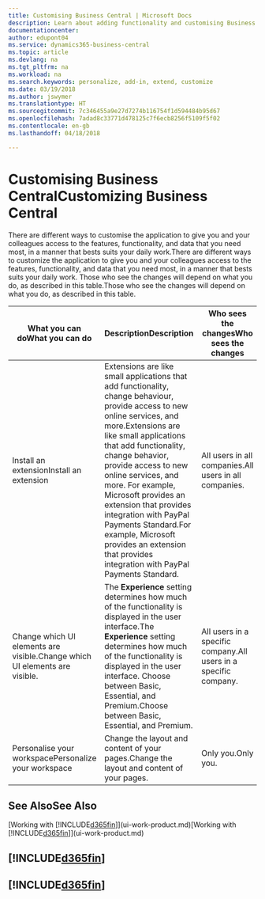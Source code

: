 ```yaml
---
title: Customising Business Central | Microsoft Docs
description: Learn about adding functionality and customising Business Central.
documentationcenter: 
author: edupont04
ms.service: dynamics365-business-central
ms.topic: article
ms.devlang: na
ms.tgt_pltfrm: na
ms.workload: na
ms.search.keywords: personalize, add-in, extend, customize
ms.date: 03/19/2018
ms.author: jswymer
ms.translationtype: HT
ms.sourcegitcommit: 7c346455a9e27d7274b116754f1d594484b95d67
ms.openlocfilehash: 7adad8c33771d478125c7f6ecb8256f5109f5f02
ms.contentlocale: en-gb
ms.lasthandoff: 04/18/2018

---
```

# <a name="customizing-business-central"></a><span data-ttu-id="ce3da-103">Customising Business Central</span><span class="sxs-lookup"><span data-stu-id="ce3da-103">Customizing Business Central</span></span>
<!--NAV # Customizing Dynamics NAV -->
<span data-ttu-id="ce3da-104">There are different ways to customise the application to give you and your colleagues access to the features, functionality, and data that you need most, in a manner that bests suits your daily work.</span><span class="sxs-lookup"><span data-stu-id="ce3da-104">There are different ways to customize the application to give you and your colleagues access to the features, functionality, and data that you need most, in a manner that bests suits your daily work.</span></span> <span data-ttu-id="ce3da-105">Those who see the changes will depend on what you do, as described in this table.</span><span class="sxs-lookup"><span data-stu-id="ce3da-105">Those who see the changes will depend on what you do, as described in this table.</span></span>

| <span data-ttu-id="ce3da-106">What you can do</span><span class="sxs-lookup"><span data-stu-id="ce3da-106">What you can do</span></span>    |  <span data-ttu-id="ce3da-107">Description</span><span class="sxs-lookup"><span data-stu-id="ce3da-107">Description</span></span>  |  <span data-ttu-id="ce3da-108">Who sees the changes</span><span class="sxs-lookup"><span data-stu-id="ce3da-108">Who sees the changes</span></span>  |  <span data-ttu-id="ce3da-109">More information</span><span class="sxs-lookup"><span data-stu-id="ce3da-109">More information</span></span>  |
|-----|---------------|---------|-------|
|<span data-ttu-id="ce3da-110">Install an extension</span><span class="sxs-lookup"><span data-stu-id="ce3da-110">Install an extension</span></span>|<span data-ttu-id="ce3da-111">Extensions are like small applications that add functionality, change behaviour, provide access to new online services, and more.</span><span class="sxs-lookup"><span data-stu-id="ce3da-111">Extensions are like small applications that add functionality, change behavior, provide access to new online services, and more.</span></span> <span data-ttu-id="ce3da-112">For example, Microsoft provides an extension that provides integration with PayPal Payments Standard.</span><span class="sxs-lookup"><span data-stu-id="ce3da-112">For example, Microsoft provides an extension that provides integration with PayPal Payments Standard.</span></span>|<span data-ttu-id="ce3da-113">All users in all companies.</span><span class="sxs-lookup"><span data-stu-id="ce3da-113">All users in all companies.</span></span>|[<span data-ttu-id="ce3da-114">Customising Using Extensions</span><span class="sxs-lookup"><span data-stu-id="ce3da-114">Customizing Using Extensions</span></span>](ui-extensions.md)|
|<span data-ttu-id="ce3da-115">Change which UI elements are visible.</span><span class="sxs-lookup"><span data-stu-id="ce3da-115">Change which UI elements are visible.</span></span>|<span data-ttu-id="ce3da-116">The **Experience** setting determines how much of the functionality is displayed in the user interface.</span><span class="sxs-lookup"><span data-stu-id="ce3da-116">The **Experience** setting determines how much of the functionality is displayed in the user interface.</span></span> <span data-ttu-id="ce3da-117">Choose between Basic, Essential, and Premium.</span><span class="sxs-lookup"><span data-stu-id="ce3da-117">Choose between Basic, Essential, and Premium.</span></span>|<span data-ttu-id="ce3da-118">All users in a specific company.</span><span class="sxs-lookup"><span data-stu-id="ce3da-118">All users in a specific company.</span></span>|[<span data-ttu-id="ce3da-119">Changing Which Features are Displayed</span><span class="sxs-lookup"><span data-stu-id="ce3da-119">Changing Which Features are Displayed</span></span>](ui-experiences.md)|
|<span data-ttu-id="ce3da-120">Personalise your workspace</span><span class="sxs-lookup"><span data-stu-id="ce3da-120">Personalize your workspace</span></span>|<span data-ttu-id="ce3da-121">Change the layout and content of your pages.</span><span class="sxs-lookup"><span data-stu-id="ce3da-121">Change the layout and content of your pages.</span></span>|<span data-ttu-id="ce3da-122">Only you.</span><span class="sxs-lookup"><span data-stu-id="ce3da-122">Only you.</span></span>|[<span data-ttu-id="ce3da-123">Personalising Your Workspace</span><span class="sxs-lookup"><span data-stu-id="ce3da-123">Personalizing Your Workspace</span></span>](ui-personalization-user.md)|

## <a name="see-also"></a><span data-ttu-id="ce3da-124">See Also</span><span class="sxs-lookup"><span data-stu-id="ce3da-124">See Also</span></span>
<span data-ttu-id="ce3da-125">[Working with [!INCLUDE[d365fin](includes/d365fin_md.md)]](ui-work-product.md)</span><span class="sxs-lookup"><span data-stu-id="ce3da-125">[Working with [!INCLUDE[d365fin](includes/d365fin_md.md)]](ui-work-product.md)</span></span>  

## [!INCLUDE[d365fin](includes/free_trial_md.md)]  
## [!INCLUDE[d365fin](includes/training_link_md.md)]

